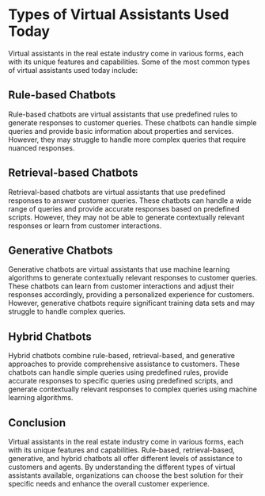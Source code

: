 Types of Virtual Assistants Used Today
==================================================================================================

Virtual assistants in the real estate industry come in various forms, each with its unique features and capabilities. Some of the most common types of virtual assistants used today include:

Rule-based Chatbots
-------------------

Rule-based chatbots are virtual assistants that use predefined rules to generate responses to customer queries. These chatbots can handle simple queries and provide basic information about properties and services. However, they may struggle to handle more complex queries that require nuanced responses.

Retrieval-based Chatbots
------------------------

Retrieval-based chatbots are virtual assistants that use predefined responses to answer customer queries. These chatbots can handle a wide range of queries and provide accurate responses based on predefined scripts. However, they may not be able to generate contextually relevant responses or learn from customer interactions.

Generative Chatbots
-------------------

Generative chatbots are virtual assistants that use machine learning algorithms to generate contextually relevant responses to customer queries. These chatbots can learn from customer interactions and adjust their responses accordingly, providing a personalized experience for customers. However, generative chatbots require significant training data sets and may struggle to handle complex queries.

Hybrid Chatbots
---------------

Hybrid chatbots combine rule-based, retrieval-based, and generative approaches to provide comprehensive assistance to customers. These chatbots can handle simple queries using predefined rules, provide accurate responses to specific queries using predefined scripts, and generate contextually relevant responses to complex queries using machine learning algorithms.

Conclusion
----------

Virtual assistants in the real estate industry come in various forms, each with its unique features and capabilities. Rule-based, retrieval-based, generative, and hybrid chatbots all offer different levels of assistance to customers and agents. By understanding the different types of virtual assistants available, organizations can choose the best solution for their specific needs and enhance the overall customer experience.
